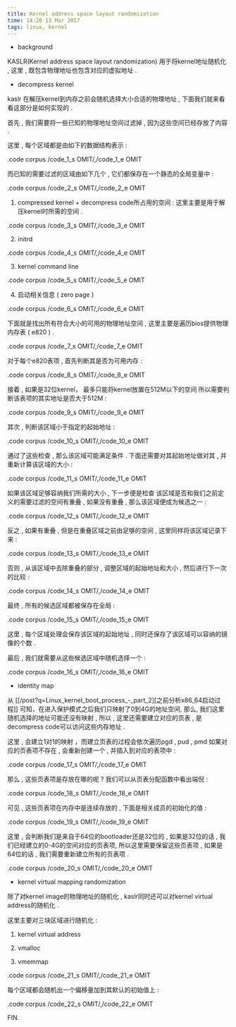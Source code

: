```yaml
---
title: Kernel address space layout randomization
time: 14:20 13 Mar 2017
tags: linux, kernel
---
```


* background

KASLR(Kernel address space layout randomization) 用于将kernel地址随机化 , 
这里 , 既包含物理地址也包含对应的虚拟地址 . 

* decompress kernel

kaslr 在解压kernel到内存之前会随机选择大小合适的物理地址 ,
下面我们就来看看这部分是如何实现的 . 

首先 , 我们需要将一些已知的物理地址空间过滤掉 ,
因为这些空间已经存放了内容 . 

这里 , 每个区域都是由如下的数据结构表示 : 

.code corpus /code_1_s OMIT/,/code_1_e OMIT

而已知的需要过滤的区域由如下几个 , 它们都保存在一个静态的全局变量中 : 

.code corpus /code_2_s OMIT/,/code_2_e OMIT

1. compressed kernel + decompress code所占用的空间 :
这里主要是用于解压kernel时所需的空间 . 

.code corpus /code_3_s OMIT/,/code_3_e OMIT

2. initrd

.code corpus /code_4_s OMIT/,/code_4_e OMIT

3. kernel command line

.code corpus /code_5_s OMIT/,/code_5_e OMIT

4. 启动相关信息 ( zero page )

.code corpus /code_6_s OMIT/,/code_6_e OMIT

下面就是找出所有符合大小的可用的物理地址空间 ,
这里主要是遍历bios提供物理内存表 ( e820 ) . 

.code corpus /code_7_s OMIT/,/code_7_e OMIT

对于每个e820表项 , 首先判断其是否为可用内存 : 

.code corpus /code_8_s OMIT/,/code_8_e OMIT

接着 , 如果是32位kernel， 最多只能将kernel放置在512M以下的空间
所以需要判断该表项的其实地址是否大于512M : 

.code corpus /code_9_s OMIT/,/code_9_e OMIT

其次 , 判断该区域小于指定的起始地址 : 

.code corpus /code_10_s OMIT/,/code_10_e OMIT

通过了这些检查 , 那么该区域可能满足条件 . 
下面还需要对其起始地址做对其 , 并重新计算该区域的大小 : 

.code corpus /code_11_s OMIT/,/code_11_e OMIT

如果该区域足够容纳我们所需的大小 , 下一步便是检查
该区域是否和我们之前定义的需要过滤的空间有重叠 ,
如果没有重叠 , 那么该区域便成为候选之一 : 

.code corpus /code_12_s OMIT/,/code_12_e OMIT

反之 , 如果有重叠 , 但是在重叠区域之前由足够的空间 , 
这里同样将该区域记录下来 : 

.code corpus /code_13_s OMIT/,/code_13_e OMIT

否则 , 从该区域中去除重叠的部分 , 调整区域的起始地址和大小 ,
然后进行下一次的比较 : 

.code corpus /code_14_s OMIT/,/code_14_e OMIT

最终 , 所有的候选区域都被保存在全局 : 

.code corpus /code_15_s OMIT/,/code_15_e OMIT

这里 , 每个区域处理会保存该区域的起始地址 , 
同时还保存了该区域可以容纳的镜像的个数 . 

最后 , 我们就需要从这些候选区域中随机选择一个 : 

.code corpus /code_16_s OMIT/,/code_16_e OMIT

* identity map

从 [[/post?q=Linux_kernel_boot_process_-_part_2][之前分析x86_64启动过程]]
可知，在进入保护模式之后我们只映射了0到4G的地址空间,
那么, 我们这里随机选择的地址可能还没有映射 ,
所以 , 这里还需要建立对应的页表 , 是decompress code可以访问这些内存地址 . 

这里 , 会建立1对1的映射 ，而建立页表的过程会依次遍历pgd , pud , pmd
如果对应的页表项不存在 , 会重新创建一个 , 并插入到对应的表项中 : 

.code corpus /code_17_s OMIT/,/code_17_e OMIT

那么 , 这些页表项是存放在哪的呢 ? 我们可以从页表分配函数中看出端倪 : 

.code corpus /code_18_s OMIT/,/code_18_e OMIT

可见 , 这些页表项在内存中是连续存放的 ,
下面是相关成员的初始化的值 : 

.code corpus /code_19_s OMIT/,/code_19_e OMIT

这里 , 会判断我们是来自于64位的bootloader还是32位的 , 
如果是32位的话 , 我们已经建立的0-4G的空间对应的页表项, 所以这里需要保留这些页表项 , 
如果是64位的话 , 我们需要重新建立所有的页表项 . 

.code corpus /code_20_s OMIT/,/code_20_e OMIT

* kernel virtual mapping randomization

除了对kernel image的物理地址的随机化 , kaslr同时还可以对kernel virtual
address的随机化 . 

这里主要对三块区域进行随机化 : 

1. kernel virtual address

2. vmalloc

3. vmemmap

.code corpus /code_21_s OMIT/,/code_21_e OMIT

每个区域都会随机出一个偏移量加到其默认的初始值上 : 

.code corpus /code_22_s OMIT/,/code_22_e OMIT

FIN.
